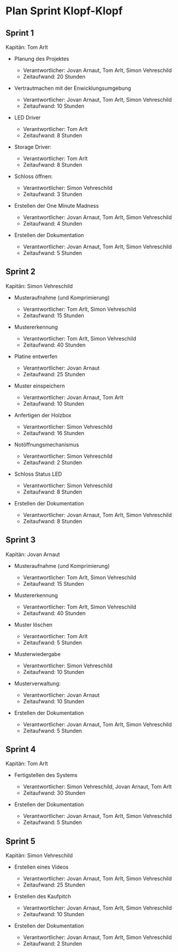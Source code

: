 # Plan Sprint Klopf-Klopf


## Sprint 1 
Kapitän: Tom Arlt

- Planung des Projektes
  - Verantwortlicher: Jovan Arnaut, Tom Arlt, Simon Vehreschild
  - Zeitaufwand: 20 Stunden

- Vertrautmachen mit der Enwicklungsumgebung
  - Verantwortlicher: Jovan Arnaut, Tom Arlt, Simon Vehreschild
  - Zeitaufwand: 10 Stunden

- LED Driver
  - Verantwortlicher: Tom Arlt
  - Zeitaufwand: 8 Stunden

- Storage Driver:
  - Verantwortlicher: Tom Arlt
  - Zeitaufwand: 8 Stunden

- Schloss öffnen:
  - Verantwortlicher: Simon Vehreschild
  - Zeitaufwand: 3 Stunden
  
- Erstellen der One Minute Madness
  - Verantwortlicher: Jovan Arnaut, Tom Arlt, Simon Vehreschild
  - Zeitaufwand: 4 Stunden

- Erstellen der Dokumentation
  - Verantwortlicher: Jovan Arnaut, Tom Arlt, Simon Vehreschild
  - Zeitaufwand: 5 Stunden


## Sprint 2
Kapitän: Simon Vehreschild

- Musteraufnahme (und Komprimierung)
  - Verantwortlicher: Tom Arlt, Simon Vehreschild
  - Zeitaufwand: 15 Stunden

- Mustererkennung
  - Verantwortlicher: Tom Arlt, Simon Vehreschild
  - Zeitaufwand: 40 Stunden

- Platine entwerfen
  - Verantwortlicher: Jovan Arnaut
  - Zeitaufwand: 25 Stunden

- Muster einspeichern
  - Verantwortlicher: Jovan Arnaut, Tom Arlt
  - Zeitaufwand: 10 Stunden

- Anfertigen der Holzbox
  - Verantwortlicher: Simon Vehreschild
  - Zeitaufwand: 16 Stunden

- Notöffnungsmechanismus
  - Verantwortlicher: Simon Vehreschild
  - Zeitaufwand: 2 Stunden

- Schloss Status LED
  - Verantwortlicher: Simon Vehreschild
  - Zeitaufwand: 8 Stunden

- Erstellen der Dokumentation
  - Verantwortlicher: Jovan Arnaut, Tom Arlt, Simon Vehreschild
  - Zeitaufwand: 8 Stunden


## Sprint 3
Kapitän: Jovan Arnaut

- Musteraufnahme (und Komprimierung)
  - Verantwortlicher: Tom Arlt, Simon Vehreschild
  - Zeitaufwand: 15 Stunden

- Mustererkennung
  - Verantwortlicher: Tom Arlt, Simon Vehreschild
  - Zeitaufwand: 40 Stunden

- Muster löschen
  - Verantwortlicher: Tom Arlt
  - Zeitaufwand: 5 Stunden

- Musterwiedergabe
  - Verantwortlicher: Simon Vehreschild
  - Zeitaufwand: 10 Stunden

- Musterverwaltung: 
  - Verantwortlicher: Jovan Arnaut
  - Zeitaufwand: 10 Stunden

- Erstellen der Dokumentation
  - Verantwortlicher: Jovan Arnaut, Tom Arlt, Simon Vehreschild
  - Zeitaufwand: 5 Stunden


## Sprint 4
Kapitän: Tom Arlt

- Fertigstellen des Systems
  - Verantwortlicher: Simon Vehreschild, Jovan Arnaut, Tom Arlt
  - Zeitaufwand: 30 Stunden

- Erstellen der Dokumentation
  - Verantwortlicher: Jovan Arnaut, Tom Arlt, Simon Vehreschild
  - Zeitaufwand: 5 Stunden


## Sprint 5
Kapitän: Simon Vehreschild

- Erstellen eines Videos
  - Verantwortlicher: Jovan Arnaut, Tom Arlt, Simon Vehreschild
  - Zeitaufwand: 25 Stunden
  
- Erstellen des Kaufpitch
  - Verantwortlicher: Jovan Arnaut, Tom Arlt, Simon Vehreschild
  - Zeitaufwand: 10 Stunden

- Erstellen der Dokumentation
  - Verantwortlicher: Jovan Arnaut, Tom Arlt, Simon Vehreschild
  - Zeitaufwand: 2 Stunden



